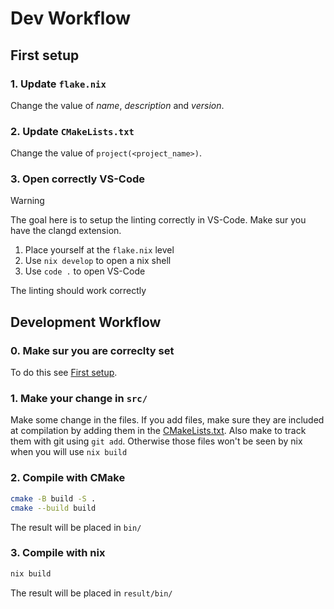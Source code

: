 # Dev Workflow

## First setup

### 1. Update `flake.nix`

Change the value of _name_, _description_ and _version_.

### 2. Update `CMakeLists.txt`

Change the value of `project(<project_name>)`. 

### 3. Open correctly VS-Code 

> [!WARNING]
> The goal here is to setup the linting correctly in VS-Code.
> Make sur you have the clangd extension. 

1. Place yourself at the `flake.nix` level
2. Use `nix develop` to open a nix shell
3. Use `code .` to open VS-Code

The linting should work correctly

## Development Workflow 

### 0. Make sur you are correclty set

To do this see [First setup](./DEV.md#first-setup).
### 1. Make your change in `src/` 

Make some change in the files.
If you add files, make sure they are included at compilation by adding them in the [CMakeLists.txt](./CMakeLists.txt).
Also make to track them with git using `git add`. Otherwise those files won't be seen by nix when you will use `nix build`

### 2. Compile with CMake

```bash
cmake -B build -S .
cmake --build build
```
The result will be placed in `bin/`

### 3. Compile with nix

```bash
nix build
```
The result will be placed in `result/bin/`